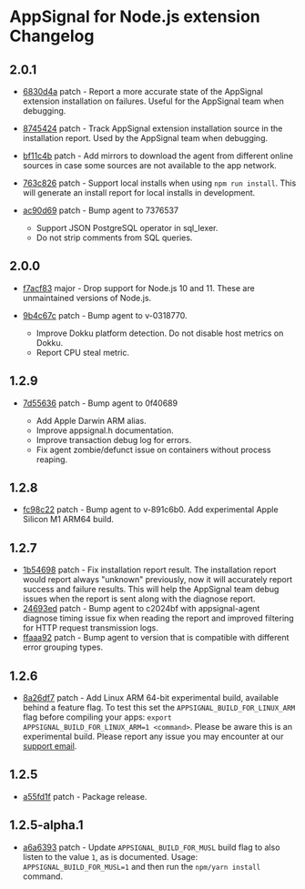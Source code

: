 # AppSignal for Node.js extension Changelog

## 2.0.1

- [6830d4a](https://github.com/appsignal/appsignal-nodejs/commit/6830d4a6ab10ac533e9ce2556d09ce887e9f9dd1) patch - Report a more accurate state of the AppSignal extension installation on failures. Useful for the AppSignal team when debugging.
- [8745424](https://github.com/appsignal/appsignal-nodejs/commit/874542478cbf45e11ea6cc8042cfe3abfec5c014) patch - Track AppSignal extension installation source in the installation report. Used by the AppSignal team when debugging.
- [bf11c4b](https://github.com/appsignal/appsignal-nodejs/commit/bf11c4b801b0dd23537d479c84876b7ce53456c9) patch - Add mirrors to download the agent from different online sources in case some sources are not available to the app network.
- [763c826](https://github.com/appsignal/appsignal-nodejs/commit/763c826c067ba4933d3eb645a77b3dfeb4a5e28a) patch - Support local installs when using `npm run install`. This will generate an install report for local installs in development.
- [ac90d69](https://github.com/appsignal/appsignal-nodejs/commit/ac90d697d40e6dd8eafe7ef1ea9d512fd3cdd7c0) patch - Bump agent to 7376537
  
  - Support JSON PostgreSQL operator in sql_lexer.
  - Do not strip comments from SQL queries.

## 2.0.0

- [f7acf83](https://github.com/appsignal/appsignal-nodejs/commit/f7acf8396d10af361fb1fd515942a8eae319af33) major - Drop support for Node.js 10 and 11. These are unmaintained versions of Node.js.
- [9b4c67c](https://github.com/appsignal/appsignal-nodejs/commit/9b4c67c7c95060c064396611bdd81f339b999d7b) patch - Bump agent to v-0318770.
  
  - Improve Dokku platform detection. Do not disable host metrics on
    Dokku.
  - Report CPU steal metric.

## 1.2.9

- [7d55636](https://github.com/appsignal/appsignal-nodejs/commit/7d55636f74d5280317df7719ddd3933bbebb5e6e) patch - Bump agent to 0f40689
  
  - Add Apple Darwin ARM alias.
  - Improve appsignal.h documentation.
  - Improve transaction debug log for errors.
  - Fix agent zombie/defunct issue on containers without process reaping.

## 1.2.8

- [fc98c22](https://github.com/appsignal/appsignal-nodejs/commit/fc98c22ded10b836ed527fbd57bf3046107e0578) patch - Bump agent to v-891c6b0. Add experimental Apple Silicon M1 ARM64 build.

## 1.2.7

- [1b54698](https://github.com/appsignal/appsignal-nodejs/commit/1b54698178414559878ea1bba51408eac03600e3) patch - Fix installation report result. The installation report would report always "unknown" previously, now it will accurately report success and failure results. This will help the AppSignal team debug issues when the report is sent along with the diagnose report.
- [24693ed](https://github.com/appsignal/appsignal-nodejs/commit/24693ed75a2a6a4895764386c9af9de3a1189290) patch - Bump agent to c2024bf with appsignal-agent diagnose timing issue fix when reading the report and improved filtering for HTTP request transmission logs.
- [ffaaa92](https://github.com/appsignal/appsignal-nodejs/commit/ffaaa9259af0e7881aca505f7e70cf1a14d00b12) patch - Bump agent to version that is compatible with different error grouping types.

## 1.2.6

- [8a26df7](https://github.com/appsignal/appsignal-nodejs/commit/8a26df7974dbb2751acf561890118e4fb6d1812e) patch - Add Linux ARM 64-bit experimental build, available behind a feature flag. To test this set the `APPSIGNAL_BUILD_FOR_LINUX_ARM` flag before compiling your apps: `export APPSIGNAL_BUILD_FOR_LINUX_ARM=1 <command>`. Please be aware this is an experimental build. Please report any issue you may encounter at our [support email](mailto:support@appsignal.com).

## 1.2.5

- [a55fd1f](https://github.com/appsignal/appsignal-nodejs/commit/a55fd1f0d7aedc1d06024031db80ee4543b332bf) patch - Package release.

## 1.2.5-alpha.1

- [a6a6393](https://github.com/appsignal/appsignal-nodejs/commit/a6a6393ca3d6e2d6cfb82e46615d78c47a7c6fde) patch - Update `APPSIGNAL_BUILD_FOR_MUSL` build flag to also listen to the value `1`,
  as is documented. Usage: `APPSIGNAL_BUILD_FOR_MUSL=1` and then run the
  `npm/yarn install` command.
